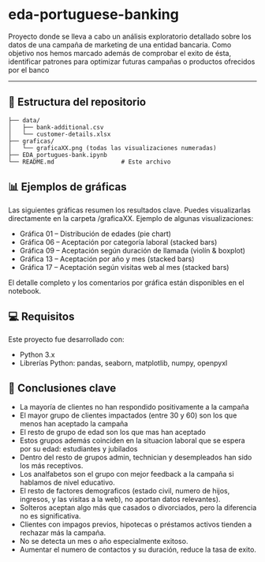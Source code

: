 # eda-portuguese-banking
Proyecto donde se lleva a cabo un análisis exploratorio detallado sobre los datos de una campaña de marketing de una entidad bancaria.  Como objetivo nos hemos marcado además de comprobar el exito de ésta, identificar patrones para optimizar futuras campañas o productos ofrecidos por el banco

---

## 📁 Estructura del repositorio

```
├── data/
│   ├── bank-additional.csv
│   └── customer-details.xlsx
├── graficas/
│   └── graficaXX.png (todas las visualizaciones numeradas)
├── EDA_portugues-bank.ipynb
└── README.md                   # Este archivo
```

## 📊 Ejemplos de gráficas

Las siguientes gráficas resumen los resultados clave. Puedes visualizarlas directamente en la carpeta /graficaXX.
Ejemplo de algunas visualizaciones:

- Gráfica 01 – Distribución de edades (pie chart)
- Gráfica 06 – Aceptación por categoría laboral (stacked bars)
- Gráfica 09 – Aceptación según duración de llamada (violín & boxplot)
- Gráfica 13 – Aceptación por año y mes (stacked bars)
- Gráfica 17 – Aceptación según visitas web al mes (stacked bars)

El detalle completo y los comentarios por gráfica están disponibles en el notebook.

## 💻 Requisitos
Este proyecto fue desarrollado con:
- Python 3.x
- Librerías Python: pandas, seaborn, matplotlib, numpy, openpyxl

## 📌 Conclusiones clave
- La mayoría de clientes no han respondido positivamente a la campaña
- El mayor grupo de clientes impactados (entre 30 y 60) son los que menos han aceptado la campaña 
- El resto de grupo de edad son los que mas han aceptado
- Estos grupos además coinciden en la situacion laboral que se espera por su edad:  estudiantes y jubilados
- Dentro del resto de grupos admin, technician y desempleados han sido los más receptivos.
- Los analfabetos son el grupo con mejor feedback a la campaña si hablamos de nivel educativo.
- El resto de factores demograficos (estado civil, numero de hijos, ingresos, y las visitas a la web), no aportan datos relevantes).
- Solteros aceptan algo más que casados o divorciados, pero la diferencia no es significativa.
- Clientes con impagos previos, hipotecas o préstamos activos tienden a rechazar más la campaña.
- No se detecta un mes o año especialmente exitoso.
- Aumentar el numero de contactos y su duración, reduce la tasa de exito.


